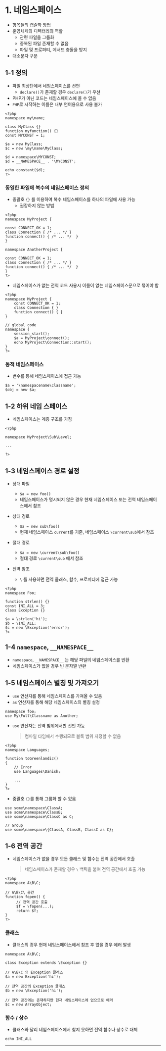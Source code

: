 # 1. 네임스페이스

- 항목들의 캡슐화 방법
- 운영체제의 디렉터리의 역할
  - 관련 파일을 그룹화
  - 중복된 파일 존재할 수 없음
  - 파일 및 프로퍼티, 메서드 충돌을 방지
- 대소문자 구분

## 1-1 정의

- 파일 최상단에서 네임스페이스를 선언
  - `declare()`가 존재할 경우 `declare()`가 우선
- PHP가 아닌 코드는 네임스페이스에 올 수 없음
- `PHP`로 시작하는 이름은 내부 언어용으로 사용 불가

```
<?php
namespace my\name;

class MyClass {}
function myfunction() {}
const MYCONST = 1;

$a = new MyClass;
$c = new \my\name\MyClass;

$d = namespace\MYCONST;
$d = __NAMESPACE__ . '\MYCONST';

echo constant($d);
?>
```

### 동일한 파일에 복수의 네임스페이스 정의

- 중괄호 `{}` 를 이용하여 복수 네임스페이스를 하나의 파일에 사용 가능
  - 권장하지 않는 방법

```
<?php
namespace MyProject {

const CONNECT_OK = 1;
class Connection { /* ... */ }
function connect() { /* ... */  }
}

namespace AnotherProject {

const CONNECT_OK = 1;
class Connection { /* ... */ }
function connect() { /* ... */  }
}
?>
```

- 네임스페이스가 없는 전역 코드 사용시 이름이 없는 네임스페이스문으로 묶어야 함

```
<?php
namespace MyProject {
    const CONNECT_OK = 1;
    class Connection { }
    function connect() { }
}

// global code
namespace {
    session_start();
    $a = MyProject\connect();
    echo MyProject\Connection::start();
}
?>
```

### 동적 네임스페이스

- 변수를 통해 네임스페이스에 접근 가능

```
$a = '\namespacename\classname';
$obj = new $a;
```

## 1-2 하위 네임 스페이스

- 네임스페이스는 계층 구조를 가짐

```
<?php

namespace MyProject\Sub\Level;

...

?>
```

## 1-3 네임스페이스 경로 설정

- 상대 파일

  - `$a = new foo()`
  - 네임스페이스가 명시되지 않은 경우 현재 네임스페이스 또는 전역 네임스페이스에서 참조

- 상대 경로

  - `$a = new sub\foo()`
  - 현재 네임스페이스 `current`를 기준, 네임스페이스 `\current\sub`에서 참조

- 절대 경로

  - `$a = new \current\sub\foo()`
  - 절대 경로 `\current\sub` 에서 참조

- 전역 참조
  - `\` 를 사용하면 전역 클래스, 함수, 프로퍼티에 접근 가능

```
<?php
namespace Foo;

function strlen() {}
const INI_ALL = 3;
class Exception {}

$a = \strlen('hi');
$b = \INI_ALL;
$c = new \Exception('error');
?>
```

## 1-4 `namespace`, `__NAMESPACE__`

- `namespace`, `__NAMESPACE__` 는 해당 파일의 네임스페이스를 반환
- 네임스페이스가 없을 경우 빈 문자열 반환

## 1-5 네임스페이스 별칭 및 가져오기

- `use` 연산자를 통해 네임스페이스를 가져올 수 있음
- `as` 연산자를 통해 해당 네임스페이스의 별칭 설정

```
namespace foo;
use My\Full\Classname as Another;
```

- `use` 연산자는 전역 범위에서만 선언 가능
  > 컴파일 타임에서 수행되므로 블록 범위 지정할 수 없음

```
<?php
namespace Languages;

function toGreenlandic()
{
    // Error
    use Languages\Danish;

    ...
}
?>
```

- 중괄호 `{}`를 통해 그룹화 할 수 있음

```
use some\namespace\ClassA;
use some\namespace\ClassB;
use some\namespace\ClassC as C;

// Group
use some\namespace\{ClassA, ClassB, ClassC as C};
```

## 1-6 전역 공간

- 네임스페이스가 없을 경우 모든 클래스 및 함수는 전역 공간에서 호출
  > 네임스페이스가 존재할 경우 `\` 백틱을 붙여 전역 공간에서 호출 가능

```
<?php
namespace A\B\C;

// A\B\C\ 공간
function fopen() {
     // 전역 공간 호출
     $f = \fopen(...);
     return $f;
}
?>
```

### 클래스

- 클래스의 경우 현재 네임스페이스에서 참조 후 없을 경우 에러 발생

```
namespace A\B\C;

class Exception extends \Exception {}

// A\B\C 의 Exception 클래스
$a = new Exception('hi');

// 전역 공간의 Exception 클래스
$b = new \Exception('hi');

// 전역 공간에는 존재하지만 현재 네임스페이스에 없으므로 에러
$c = new ArrayObject;
```

### 함수 / 상수

- 클래스와 달리 네임스페이스에서 찾지 못하면 전역 함수나 상수로 대체

```
echo INI_ALL
```

---

